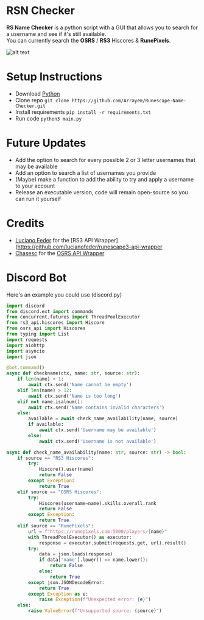 # RSN Checker
<strong>RS Name Checker</strong> is a python script with a GUI that allows you to search for a username and see if it's still available. <br />
You can currently search the <strong>OSRS</strong> / <strong>RS3</strong> Hiscores & <strong>RunePixels</strong>.
<br />

![alt text](https://github.com/Arrayem/Runescape-Name-Checker/blob/main/images/Updated_UI.png?raw=true)

# Setup Instructions
+ Download [Python](https://www.python.org/)
+ Clone repo `git clone https://github.com/Arrayem/Runescape-Name-Checker.git`
+ Install requirements `pip install -r requirements.txt`
+ Run code `python3 main.py`

# Future Updates
+ Add the option to search for every possible 2 or 3 letter usernames that may be available
+ Add an option to search a list of usernames you provide
+ (Maybe) make a function to add the ability to try and apply a username to your account
+ Release an executable version, code will remain open-source so you can run it yourself

# Credits
+ [Luciano Feder](https://github.com/lucianofeder) for the [RS3 API Wrapper](https://github.com/lucianofeder/runescape3-api-wrapper
+ [Chasesc](https://github.com/Chasesc) for the [OSRS API Wrapper](https://github.com/Chasesc/OSRS-API-Wrapper)

# Discord Bot
Here's an example you could use (discord.py) <br />
```python
import discord
from discord.ext import commands
from concurrent.futures import ThreadPoolExecutor
from rs3_api.hiscores import Hiscore
from osrs_api import Hiscores
from typing import List
import requests
import aiohttp
import asyncio
import json

@bot.command()
async def checkname(ctx, name: str, source: str):
    if len(name) < 1:
        await ctx.send('Name cannot be empty')
    elif len(name) > 12:
        await ctx.send('Name is too long')
    elif not name.isalnum():
        await ctx.send('Name contains invalid characters')
    else:
        available = await check_name_availability(name, source)
        if available:
            await ctx.send('Username may be available')
        else:
            await ctx.send('Username is not available')

async def check_name_availability(name: str, source: str) -> bool:
    if source == "RS3 Hiscores":
        try:
            Hiscore().user(name)
            return False
        except Exception:
            return True
    elif source == "OSRS Hiscores":
        try:
            Hiscores(username=name).skills.overall.rank
            return False
        except Exception:
            return True
    elif source == "RunePixels":
        url = f"https://runepixels.com:5000/players/{name}"
        with ThreadPoolExecutor() as executor:
            response = executor.submit(requests.get, url).result()
        try:
            data = json.loads(response)
            if data['name'].lower() == name.lower():
                return False
            else:
                return True
        except json.JSONDecodeError:
            return True
        except Exception as e:
            raise Exception(f"Unexpected error: {e}")
    else:
        raise ValueError(f"Unsupported source: {source}")
```

